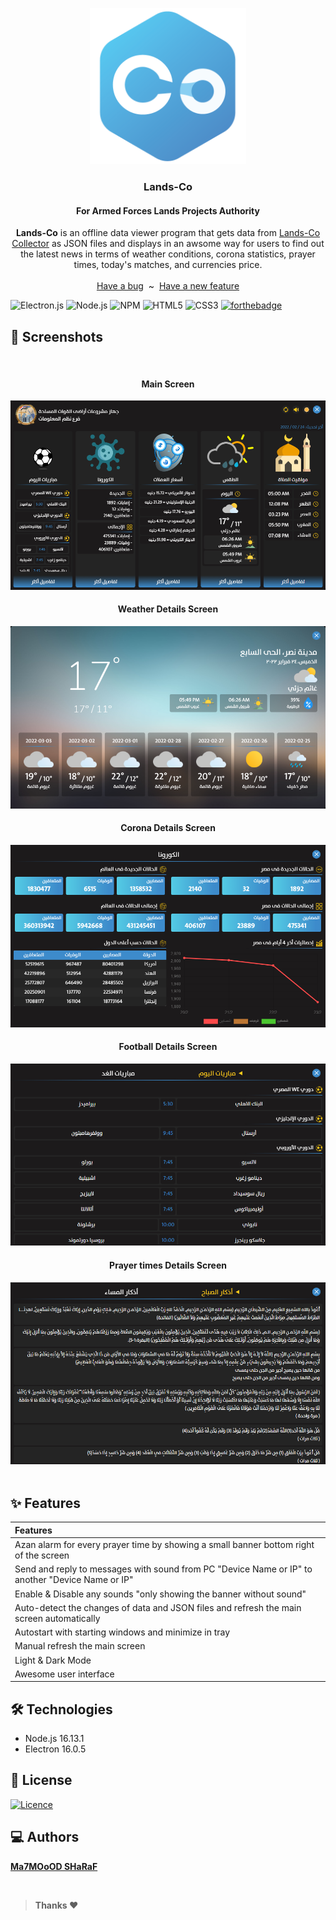 <p align="center">
  <a href="https://flutter.io/">
    <img src="src/assets/lands-co.png" alt="Logo" width=250 height=250>
  </a>
  <h3 align="center">Lands-Co</h3>
  <h4 align="center">For Armed Forces Lands Projects Authority</h4>
  <p align="center">
    <strong>Lands-Co</strong> is an offline data viewer program that gets data from <a href="https://github.com/MahmoudSharaf55/Lands-Co-Collector" target="_blank">Lands-Co Collector</a>
  as JSON files and displays in an awsome way for users to find out the latest news in terms of weather conditions, 
  corona statistics, prayer times, today's matches, and currencies price.
    <br>
    <br>
    <a href="https://github.com/MahmoudSharaf55/Lands-Co/issues/new">Have a bug</a>
    &nbsp~&nbsp
    <a href="https://github.com/MahmoudSharaf55/Lands-Co/issues/new">Have a new feature</a>
    <br>

![Electron.js](https://img.shields.io/badge/Electron-191970?style=for-the-badge&logo=Electron&logoColor=white)
![Node.js](https://img.shields.io/badge/Node.js-43853D?style=for-the-badge&logo=node.js&logoColor=white)
![NPM](https://img.shields.io/badge/NPM-%23000000.svg?style=for-the-badge&logo=npm&logoColor=white)
![HTML5](https://img.shields.io/badge/html5-%23E34F26.svg?style=for-the-badge&logo=html5&logoColor=white)
![CSS3](https://img.shields.io/badge/css3-%231572B6.svg?style=for-the-badge&logo=css3&logoColor=white)
[![forthebadge](https://forthebadge.com/images/badges/built-with-love.svg)]()

  </p>
</p>

## 📱 Screenshots
<img src="screenshots/video.gif" alt="">
<div align="center">
  <h4>Main Screen</h4>
  <img src="screenshots/screen1.png" alt="">
  <h4>Weather Details Screen</h4>
  <img src="screenshots/screen3.png" alt="">
  <h4>Corona Details Screen</h4>
  <img src="screenshots/screen4.png" alt="">
  <h4>Football Details Screen</h4>
  <img src="screenshots/screen5.png" alt="">
  <h4>Prayer times Details Screen</h4>
  <img src="screenshots/screen2.png" alt="">
</div>
<br>

## ✨ Features

|             **Features**           |
| :---------------------------------------------------- |
| Azan alarm for every prayer time by showing a small banner bottom right of the screen |
| Send and reply to messages with sound from PC "Device Name or IP" to another "Device Name or IP" |
| Enable & Disable any sounds "only showing the banner without sound" |
| Auto-detect the changes of data and JSON files and refresh the main screen automatically |
| Autostart with starting windows and minimize in tray |
| Manual refresh the main screen |
| Light & Dark Mode |
| Awesome user interface |

## 🛠️ Technologies

* Node.js 16.13.1
* Electron 16.0.5

## 🚩 License

[![Licence](https://img.shields.io/github/license/Ileriayo/markdown-badges?style=for-the-badge)](./LICENSE)

## 💻 Authors

[**Ma7MOoOD SHaRaF**](https://github.com/MahmoudSharaf55)

<br>

> **Thanks ❤️**
